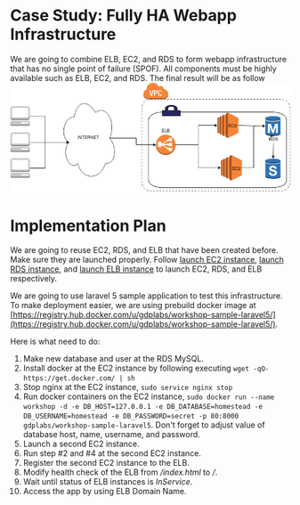 # Case Study: Fully HA Webapp Infrastructure
We are going to combine ELB, EC2, and RDS to form webapp infrastructure that has no single point of failure (SPOF). All components must be highly available such as ELB, EC2, and RDS. The final result will be as follow ![Architecure](./fully-ha-webapp.png)

# Implementation Plan
We are going to reuse EC2, RDS, and ELB that have been created before. Make sure they are launched properly. Follow [launch EC2 instance](/launch_ec2_instance/README.html#launching-an-ec2-instance), [launch RDS instance](/launch_rds_instance/README.html#launching-an-rds-instance), and [launch ELB instance](//launch_elb_instance/README.html#launching-an-elb-instance) to launch EC2, RDS, and ELB respectively.

We are going to use laravel 5 sample application to test this infrastructure. To make deployment easier, we are using prebuild docker image at [https://registry.hub.docker.com/u/gdplabs/workshop-sample-laravel5/](https://registry.hub.docker.com/u/gdplabs/workshop-sample-laravel5/).

Here is what need to do:
1. Make new database and user at the RDS MySQL.
2. Install docker at the EC2 instance by following executing `wget -qO- https://get.docker.com/ | sh`
3. Stop nginx at the EC2 instance, `sudo service nginx stop`
4. Run docker containers on the EC2 instance, `sudo docker run --name workshop -d -e DB_HOST=127.0.0.1 -e DB_DATABASE=homestead -e DB_USERNAME=homestead -e DB_PASSWORD=secret -p 80:8000 gdplabs/workshop-sample-laravel5`. Don't forget to adjust value of database host, name, username, and password.
5. Launch a second EC2 instance.
6. Run step #2 and #4 at the second EC2 instance.
7. Register the second EC2 instance to the ELB.
8. Modify health check of the ELB from */index.html* to */*.
9. Wait until status of ELB instances is *InService*.
10. Access the app by using ELB Domain Name.
